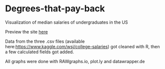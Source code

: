 # Degrees-that-pay-back
Visualization of median salaries of undergraduates in the US

Preview the site [here](https://htmlpreview.github.io/?https://github.com/LJPLux/Degrees-that-pay-back/blob/master/index.html)

Data from the three .csv files (available here:https://www.kaggle.com/wsj/college-salaries) got cleaned with R, 
then a few calculated fields got added.

All graphs were done with RAWgraphs.io, plot.ly and datawrapper.de
